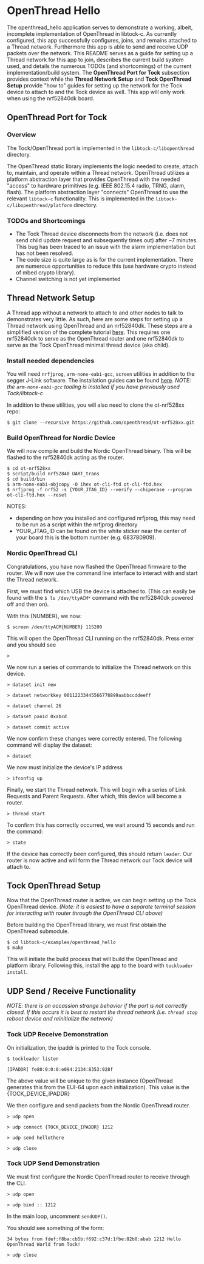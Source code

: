 # OpenThread Hello 

The openthread_hello application serves to demonstrate a working, albeit, incomplete 
implementation of OpenThread in libtock-c. As currently configured, this app successfully
configures, joins, and remains attached to a Thread network. Furthermore this app is 
able to send and receive UDP packets over the network. This README serves as a guide for
setting up a Thread network for this app to join, describes the current build system 
used, and details the numerous TODOs (and shortcomings) of the current implementation/build
system. The __OpenThread Port for Tock__ subsection provides context while the __Thread Network
Setup__ and __Tock OpenThread Setup__ provide "how to" guides for setting up the network
for the Tock device to attach to and the Tock device as well. This app will only work when using 
the nrf52840dk board.

## OpenThread Port for Tock

### Overview
The Tock/OpenThread port is implemented in the `libtock-c/libopenthread` directory.

The OpenThread static library implements the logic needed to create, attach to, maintain,
and operate within a Thread network. OpenThread utilizes a platform abstraction layer 
that provides OpenThread with the needed "access" to hardware primitives (e.g. 
IEEE 802.15.4 radio, TRNG, alarm, flash). The platform abstraction layer "connects"
OpenThread to use the relevant `libtock-c` functionality. This is implemented in the
`libtock-c/libopenthread/platform` directory.

### TODOs and Shortcomings

- The Tock Thread device disconnects from the network (i.e. does not send child update request 
and subsequently times out) after ~7 minutes. This bug has been traced to an issue with the alarm
implementation but has not been resolved.
- The code size is quite large as is for the current implementation. There are numerous 
opportunities to reduce this (use hardware crypto instead of mbed crypto library).
- Channel switching is not yet implemented

## Thread Network Setup

A Thread app without a network to attach to and other nodes to talk to demonstrates very little.
As such, here are some steps for setting up a Thread network using OpenThread and an 
nrf52840dk. These steps are a simplified version of the complete tutorial [here](https://openthread.io/codelabs/openthread-hardware#13).
This requires one nrf52840dk to serve as the OpenThread router and one nrf52840dk to serve
as the Tock OpenThread minimal thread device (aka child).

### Install needed dependencies

You will need `nrfjprog`, `arm-none-eabi-gcc`, `screen` utilities in addition to the segger J-Link software.
The installation guides can be found [here](https://openthread.io/codelabs/openthread-hardware#1). _NOTE: 
the `arm-none-eabi-gcc` tooling is installed if you have previously used Tock/libtock-c_

In addition to these utilities, you will also need to clone the ot-nrf528xx repo:

```console
$ git clone --recursive https://github.com/openthread/ot-nrf528xx.git
```

### Build OpenThread for Nordic Device

We will now compile and build the Nordic OpenThread binary. This will be flashed to the 
nrf52840dk acting as the router. 

```console
$ cd ot-nrf528xx
$ script/build nrf52840 UART_trans
$ cd build/bin
$ arm-none-eabi-objcopy -O ihex ot-cli-ftd ot-cli-ftd.hex
$ nrfjprog -f nrf52 -s {YOUR_JTAG_ID} --verify --chiperase --program ot-cli-ftd.hex --reset
```

NOTES:
- depending on how you installed and configured nrfjprog, this may need to be run as a script
within the nrfjprog directory
- YOUR_JTAG_ID can be found on the white sticker near the center of your board this is the 
bottom number (e.g. 683780909).

### Nordic OpenThread CLI

Congratulations, you have now flashed the OpenThread firmware to the router. We will now 
use the command line interface to interact with and start the Thread network.

First, we must find which USB the device is attached to. (This can easily be found with the 
`$ ls /dev/ttyACM*` command with the nrf52840dk powered off and then on). 

With this {NUMBER}, we now:

```console
$ screen /dev/ttyACM{NUMBER} 115200
```

This will open the OpenThread CLI running on the nrf52840dk. Press enter and you 
should see 

```console
>
```

We now run a series of commands to initialize the Thread network on this device. 

```console
> dataset init new
```

```console
> dataset networkkey 00112233445566778899aabbccddeeff
```

```console
> dataset channel 26
```

```console
> dataset panid 0xabcd
```

```console
> dataset commit active
```

We now confirm these changes were correctly entered. The following command
will display the dataset:
```console
> dataset
```

We now must initialize the device's IP address

```console
> ifconfig up
```

Finally, we start the Thread network. This will begin wih a series of Link Requests
and Parent Requests. After which, this device will become a router. 
```console
> thread start
```

To confirm this has correctly occurred, we wait around 15 seconds and run the 
command:

```console
> state
```

If the device has correctly been configured, this should return `leader`. Our 
router is now active and will form the Thread network our Tock device will attach 
to.

## Tock OpenThread Setup

Now that the OpenThread router is active, we can begin setting up the Tock 
OpenThread device. _(Note: it is easiest to have a separate terminal session
for interacting with router through the OpenThread CLI above)_

Before building the OpenThread library, we must first obtain the OpenThread 
submodule.

```console
$ cd libtock-c/examples/openthread_hello
$ make
```

This will initiate the build process that will build the OpenThread and 
platform library. Following this, install the app to the board with `tockloader install`.

## UDP Send / Receive Functionality 

_NOTE: there is on occassion strange behavior if the port is not correctly closed. If this 
occurs it is best to restart the thread network (i.e. `thread stop` reboot device and 
reinitialize the network)_

### Tock UDP Receive Demonstration

On initialization, the ipaddr is printed to the Tock console.

```console 
$ tockloader listen
```

```console
[IPADDR] fe80:0:0:0:e094:2134:8353:928f
```

The above value will be unique to the given instance (OpenThread generates this from
the EUI-64 upon each initialization). This value is the {TOCK_DEVICE_IPADDR}

We then configure and send packets from the Nordic OpenThread router.

```console 
> udp open
```

```console
> udp connect {TOCK_DEVICE_IPADDR} 1212
```

```console
> udp send hellothere
```

```console 
> udp close
```

### Tock UDP Send Demonstration

We must first configure the Nordic OpenThread router to receive through the CLI.

```console
> udp open
```
```console
> udp bind :: 1212
```

In the main loop, uncomment `sendUDP()`.

You should see something of the form:

```console
34 bytes from fdef:f8ba:cb5b:f692:c37d:1fbe:82b0:abab 1212 Hello OpenThread World from Tock!
```

```console
> udp close
```
